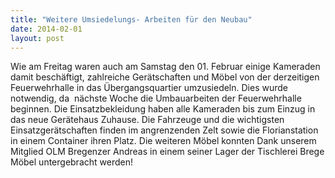 ```yaml
---
title: "Weitere Umsiedelungs- Arbeiten für den Neubau"
date: 2014-02-01
layout: post
---
```


Wie am Freitag waren auch am Samstag den 01. Februar einige Kameraden damit beschäftigt, zahlreiche Gerätschaften und Möbel von der derzeitigen Feuerwehrhalle in das Übergangsquartier umzusiedeln. Dies wurde notwendig, da  nächste Woche die Umbauarbeiten der Feuerwehrhalle beginnen. Die Einsatzbekleidung haben alle Kameraden bis zum Einzug in das neue Gerätehaus Zuhause. Die Fahrzeuge und die wichtigsten Einsatzgerätschaften finden im angrenzenden Zelt sowie die Florianstation in einem Container ihren Platz. Die weiteren Möbel konnten Dank unserem Mitglied OLM Bregenzer Andreas in einem seiner Lager der Tischlerei Brege Möbel untergebracht werden!